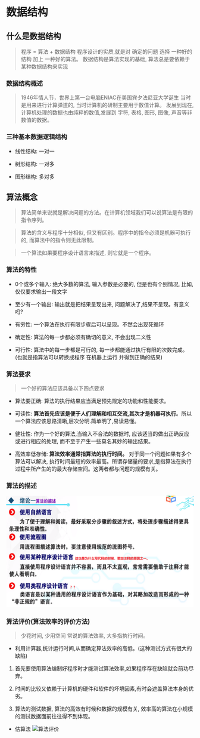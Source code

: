 #   数据结构

##  什么是数据结构
> 程序 = 算法 + 数据结构
> 程序设计的实质,就是对 确定的问题 选择 一种好的结构 加上 一种好的算法。
> 数据结构是算法实现的基础, 算法总是要依赖于某种数据结构来实现
### 数据结构概述
> 1946年情人节，世界上第一台电脑ENIAC在美国宾夕法尼亚大学诞生
> 当时是用来进行计算弹道的, 当时计算机的研制主要用于数值计算。
> 发展到现在,计算机处理的数据也由纯粹的数值,发展到 字符, 表格, 图形, 图像, 声音等非数值的数据。

### 三种基本数据逻辑结构

+   线性结构: 一对一

+   树形结构: 一对多

+   图形结构: 多对多

##  算法概念
> 算法简单来说就是解决问题的方法。在计算机领域我们可以说算法是有限的指令序列。

> 算法的含义与程序十分相似, 但又有区别。程序中的指令必须是机器可执行的, 而算法中的指令则无此限制。

> 一个算法如果要程序设计语言来描述, 则它就是一个程序。

### 算法的特性

+   0个或多个输入: 绝大多数的算法, 输入参数是必要的, 但是也有个别情况, 比如, 仅仅要求输出一段文字

+   至少有一个输出: 输出就是把结果呈现出来, 问题解决了,结果不呈现。有意义吗?

+   有穷性: 一个算法在执行有限步骤后可以呈现。不然会出现死循环

+   确定性: 算法的每一步都必须有确切的意义, 不会出现二义性

+   可行性: 算法中的每一步都是可行的, 每一步都能通过执行有限的次数完成。(也就是指算法可以转换成程序 在机器上运行 并得到正确的结果)

### 算法要求
> 一个好的算法应该具备以下四点要求

+   算法要正确: 算法的执行结果应当满足预先规定的功能和性能要求。

+   可读性: **算法首先应该是便于人们理解和相互交流,其次才是机器可执行**。所以一个算法应该思路清晰,层次分明.简单明了,易读易懂。

+   健壮性: 作为一个好的算法,当输入不合法的数据时, 应该适当的做出正确反应或进行相应的处理, 而不至于产生一些莫名其妙的输出结果。

+   高效率低存储: **算法效率通常指算法的执行时间。** 对于同一个问题如果有多个算法可以解决, 执行时间最短的效率最高。所谓存储量的要求,是指算法在执行过程中所产生的的最大存储空间。这两者都与问题的规模有关。

### 算法的描述
![算法评价](imgs/算法的描述.jpg)

### 算法评价(算法效率的评价方法)
> 少花时间, 少用空间
> 常说的算法效率, 大多指执行时间。

+   利用计算器,统计运行时间,从而确定算法效率的高低。(这种测试方式有很大的缺陷)

1. 首先要使用算法编制好程序时才能测试算法效率,如果程序存在缺陷就会前功尽弃。

2. 时间的比较又依赖于计算机的硬件和软件的坏境因素,有时会遮盖算法本身的优劣。

3. 算法的测试数据, 算法的高效有时候和数据的规模有关, 效率高的算法在小规模的测试数据面前往往得不到体现。

+   估算法
![算法评价](imgs/)
